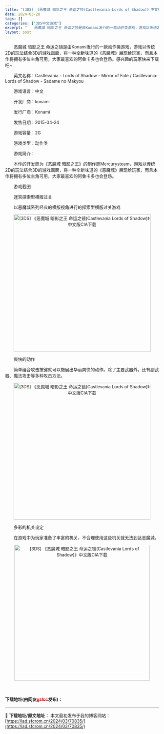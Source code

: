 ```yaml
---
title: "[3DS] 《恶魔城 暗影之王 命运之镜(Castlevania Lords of Shadow)》中文版CIA下载"
date: 2024-03-28
tags: []
categories: ["3DS中文游戏"]
excerpt: "　　恶魔城 暗影之王 命运之镜是由Konami发行的一款动作类游戏，游戏以传统2D的玩法结合3D的游戏画面，将一种全新味道的《恶魔城》展现给玩家，而且本作将拥有多位主角可用，大家最喜欢的阿鲁卡多也会登场。感兴趣的玩家快来下载吧~ 　　英文名称：Castlevania - Lords of Shado&hellip;"
layout: post
---
```


 <p>　　恶魔城 暗影之王 命运之镜是由Konami发行的一款动作类游戏，游戏以传统2D的玩法结合3D的游戏画面，将一种全新味道的《恶魔城》展现给玩家，而且本作将拥有多位主角可用，大家最喜欢的阿鲁卡多也会登场。感兴趣的玩家快来下载吧~</p> <p>　　英文名称：Castlevania - Lords of Shadow - Mirror of Fate / Castlevania: Lords of Shadow - Sadame no Makyou</p> <p>　　游戏语言：中文</p> <p>　　开发厂商：konami</p> <p>　　发行厂商：Konami</p> <p>　　发售日期：2015-04-24</p> <p>　　游戏容量：2G</p> <p>　　游戏类型：动作类</p> <p>　　游戏简介：</p> <p>　　本作的开发商为《恶魔城 暗影之王》的制作商Mercurysteam，游戏以传统2D的玩法结合3D的游戏画面，将一种全新味道的《恶魔城》展现给玩家，而且本作将拥有多位主角可用，大家最喜欢的阿鲁卡多也会登场。</p> <p>　　游戏截图</p> <p>　　迷宫探索型横版过关</p> <p>　　以恶魔城系列经典的横版视角进行的探索型横版过关游戏</p> <p align="center"><img align="" border="0" src="https://lad.sfcrom.cn/wp-content/uploads/2024/03/20240328_660524e2e4d82.webp" width="449" alt="[3DS] 《恶魔城 暗影之王 命运之镜(Castlevania Lords of Shadow)》中文版CIA下载" /></p> <p>　　爽快的动作</p> <p>　　简单组合攻击按键就可以施展出华丽爽快的动作。除了主要武器外，还有副武器、魔法攻击等多种攻击方法。</p> <p align="center"><img align="" border="0" src="https://lad.sfcrom.cn/wp-content/uploads/2024/03/20240328_660524e337781.webp" width="448" alt="[3DS] 《恶魔城 暗影之王 命运之镜(Castlevania Lords of Shadow)》中文版CIA下载" /></p> <p>　　多彩的机关设定</p> <p>　　在游戏中为玩家准备了丰富的机关，不合理使用这些机关就无法到达恶魔城。</p> <p align="center"><img align="" border="0" src="https://lad.sfcrom.cn/wp-content/uploads/2024/03/20240328_660524e3875fb.webp" width="444" alt="[3DS] 《恶魔城 暗影之王 命运之镜(Castlevania Lords of Shadow)》中文版CIA下载" /></p> <p>&nbsp;</p> <p><h4>下载地址(由网友<font color="red">gzlcc</font>发布)：</h4></p> 

---
📖 **下载地址/原文地址：** 本文最初发布于我的博客网站：[https://lad.sfcrom.cn/2024/03/70835/](https://lad.sfcrom.cn/2024/03/70835/)
